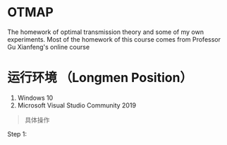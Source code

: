 # OTMAP
The homework of optimal transmission theory and some of my own experiments. Most of the homework of this course comes from Professor Gu Xianfeng's online course

# 运行环境 （Longmen Position）

1. Windows 10
2. Microsoft Visual Studio Community 2019

> 具体操作

Step 1: 
